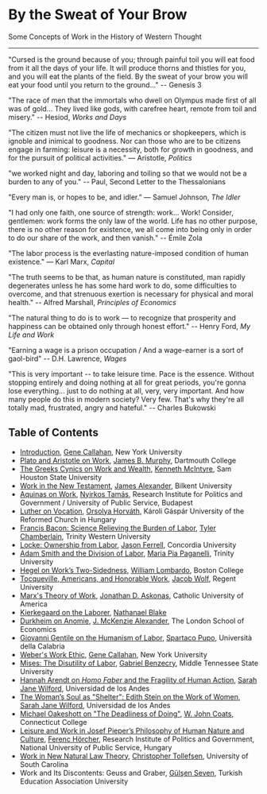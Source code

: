 # By the Sweat of Your Brow

Some Concepts of Work in the History of Western Thought

__________

"Cursed is the ground because of you; through painful toil you will eat food from it
all the days of your life. It will produce thorns and thistles for you,
and you will eat the plants of the field. By the sweat of your brow
you will eat your food until you return to the ground..." -- Genesis 3

"The race of men that the immortals who dwell on Olympus made first of all was
of gold... They lived like gods, with carefree heart, remote from toil and
misery." -- Hesiod, *Works and Days*

"The citizen must not live the life of mechanics or shopkeepers, which is
ignoble and inimical to goodness. Nor can those who are to be citizens engage
in farming: leisure is a necessity, both for growth in goodness, and for the
pursuit of political activities." — Aristotle, *Politics*

"we worked night and day, laboring and toiling so that we would not be a burden
to any of you." -- Paul, Second Letter to the Thessalonians

"Every man is, or hopes to be, and idler.” — Samuel Johnson, *The Idler*

"I had only one faith, one source of strength: work... Work! Consider, gentlemen:
work forms the only law of the world. Life has no other purpose, there is no
other reason for existence, we all come into being only in order to do our
share of the work, and then vanish." -- Émile Zola

"The labor process is the everlasting nature-imposed condition of human
existence." — Karl Marx, *Capital*

"The truth seems to be that, as human nature is constituted, man rapidly
degenerates unless he has some hard work to do, some difficulties to overcome,
and that strenuous exertion is necessary for physical and moral health." --
Alfred Marshall, *Principles of Economics*


"The natural thing to do is to work — to recognize that prosperity and
happiness can be obtained only through honest effort." -- Henry Ford, *My Life
and Work*

"Earning a wage is a prison occupation / 
And a wage-earner is a sort of gaol-bird" -- D.H. Lawrence, *Wages*

"This is very important -- to take leisure time. Pace is the essence. Without
stopping entirely and doing nothing at all for great periods, you're gonna lose
everything... just to do nothing at all, very, very important. And how many
people do this in modern society? Very few. That's why they're all totally mad,
frustrated, angry and hateful." -- Charles Bukowski


## Table of Contents

- [Introduction](abstracts/intro.md), [Gene Callahan](bios/callahan.md), New York University
- [Plato and Aristotle on Work](abstracts/plato.md), [James B. Murphy](bios/murphy.md), Dartmouth College
- [The Greeks Cynics on Work and Wealth](abstracts/cynics.md), [Kenneth
McIntyre](bios/mcintyre.md), Sam Houston State University
- [Work in the New Testament](abstracts/newtestament.md), [James
Alexander](bios/alexander.md), Bilkent University
- [Aquinas on Work](abstracts/aquinas.md), [Nyirkos Tamás](bios/nyirkos.md), Research Institute for Politics and Government /
University of Public Service, Budapest
- [Luther on Vocation](abstracts/luther.md), [Orsolya Horváth](bios/horvath.md), Károli Gáspár University of
the Reformed Church in Hungary
- [Francis Bacon: Science Relieving the Burden of Labor](abstracts/bacon.md),
[Tyler Chamberlain](bios/chamberlain.md), Trinity Western University
- [Locke: Ownership from Labor](abstracts/locke.md), [Jason
Ferrell](bios/ferrell.md), Concordia University
- [Adam Smith and the Division of Labor](abstracts/smith.md), [Maria Pia
Paganelli](bios/paganelli.md), Trinity University
- [Hegel on Work’s Two-Sidedness](abstracts/hegel.md), [William
Lombardo](bios/lombardo.md), Boston College
- [Tocqueville, Americans, and Honorable Work](abstracts/tocqueville.md), 
[Jacob Wolf](bios/wolf.md), Regent University
- [Marx's Theory of Work](abstracts/marx.md), [Jonathan D. Askonas](bios/askonas.md), Catholic University of America
- [Kierkegaard on the Laborer](abstracts/kierkegaard.md), [Nathanael Blake](bios/blake.md)
- [Durkheim on Anomie](abstracts/durkheim.md), [J. McKenzie Alexander](bios/jmalexander.md), The London
School of Economics
- [Giovanni Gentile on the Humanism of Labor](abstracts/gentile.md), [Spartaco Pupo](bios/pupo.md), Università della
Calabria
- [Weber's Work Ethic](abstracts/weber.md), [Gene Callahan](bios/callahan.md), New York University
- [Mises: The Disutility of Labor](abstracts/mises.md), [Gabriel
Benzecry](bios/benzecry.md), Middle Tennessee State
University
- [Hannah Arendt on *Homo Faber* and the Fragility of Human
Action](abstracts/arendt.md), [Sarah Jane Wilford](bios/wilford.md), Universidad de los Andes
- [The Woman’s Soul as "Shelter": Edith Stein on the Work of Women](abstracts/stein.md), [Sarah Jane Wilford](bios/wilford.md), Universidad de los Andes
- [Michael Oakeshott on "The Deadliness of Doing"](abstracts/oakeshott.md), [W. John
Coats](bios/coats.md), Connecticut College
- [Leisure and Work in Josef Pieper’s Philosophy of Human Nature and
Culture](abstracts.pieper.md), 
[Ferenc Hörcher](bios/horcher.md), Research Institute of Politics and Government, National University of Public Service,
Hungary
- [Work in New Natural Law Theory](abstracts/nnlt.md), [Christopher Tollefsen](bios/tollefsen.md), University of South
Carolina
- Work and Its Discontents: Geuss and Graber, [Gülşen Seven](bios/seven.md), Turkish Education Association University

